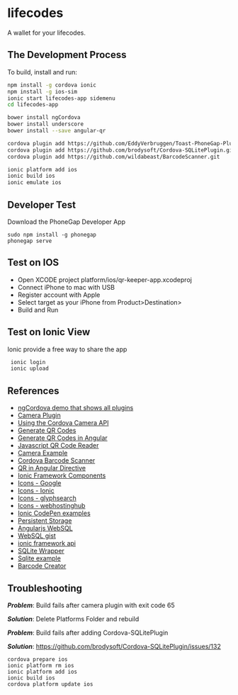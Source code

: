# lifecodes

A wallet for your lifecodes.



## The Development Process

To build, install and run:
``` bash
npm install -g cordova ionic
npm install -g ios-sim
ionic start lifecodes-app sidemenu
cd lifecodes-app

bower install ngCordova
bower install underscore
bower install --save angular-qr

cordova plugin add https://github.com/EddyVerbruggen/Toast-PhoneGap-Plugin.git
cordova plugin add https://github.com/brodysoft/Cordova-SQLitePlugin.git
cordova plugin add https://github.com/wildabeast/BarcodeScanner.git

ionic platform add ios
ionic build ios
ionic emulate ios
```

## Developer Test

Download the PhoneGap Developer App

```
sudo npm install -g phonegap
phonegap serve
```

## Test on IOS

- Open XCODE project platform/ios/qr-keeper-app.xcodeproj
- Connect iPhone to mac with USB
- Register account with Apple
- Select target as your iPhone from Product>Destination>
- Build and Run

## Test on Ionic View

Ionic provide a free way to share the app

``` bash
 ionic login
 ionic upload
```

## References
- [ngCordova demo that shows all plugins](http://ngcordova.com/)
- [Camera Plugin](https://github.com/apache/cordova-plugin-camera/blob/master/doc/index.md)
- [Using the Cordova Camera API](http://learn.ionicframework.com/formulas/cordova-camera/)
- [Generate QR Codes](https://github.com/lrsjng/jquery-qrcode)
- [Generate QR Codes in Angular](https://github.com/monospaced/angular-qrcode)
- [Javascript QR Code Reader](https://github.com/LazarSoft/jsqrcode)
- [Camera Example](https://github.com/driftyco/ionic-example-cordova-camera)
- [Cordova Barcode Scanner](http://blog.nraboy.com/2014/09/implement-barcode-scanner-using-ionic-framework/)
- [QR in Angular Directive](https://github.com/janantala/angular-qr)
- [Ionic Framework Components](http://ionicframework.com/docs/components/)
- [Icons - Google](https://github.com/google/material-design-icons/releases/tag/1.0.0)
- [Icons - Ionic](http://ionicons.com/)
- [Icons - glyphsearch](http://glyphsearch.com/?)
- [Icons - webhostinghub](http://www.webhostinghub.com/glyphs/)
- [Ionic CodePen examples](http://codepen.io/ionic/public-list/)
- [Persistent Storage](http://docs.phonegap.com/en/1.2.0/phonegap_storage_storage.md.html)
- [Angularjs WebSQL](https://github.com/paulocaldeira17/angular-websql)
- [WebSQL gist](https://gist.github.com/jgoux/10738978)
- [ionic framework api](http://ionicframework.com/docs/api/)
- [SQLite Wrapper](https://github.com/driftyco/ng-cordova/blob/master/src/plugins/sqlite.js)
- [Sqlite example](https://github.com/brodysoft/Cordova-SQLitePlugin/issues/171)
- [Barcode Creator](http://barcode-coder.com/en/barcode-jquery-plugin-201.html)
## Troubleshooting

***Problem***: Build fails after camera plugin with exit code 65

***Solution***: Delete Platforms Folder and rebuild

***Problem***: Build fails after adding Cordova-SQLitePlugin

***Solution***: https://github.com/brodysoft/Cordova-SQLitePlugin/issues/132
```
cordova prepare ios
ionic platform rm ios
ionic platform add ios
ionic build ios
cordova platform update ios
```
